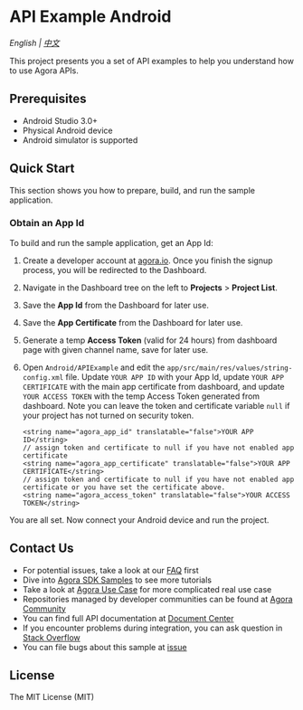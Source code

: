 # API Example Android

*English | [中文](README.zh.md)*

This project presents you a set of API examples to help you understand how to use Agora APIs.

## Prerequisites

- Android Studio 3.0+
- Physical Android device
- Android simulator is supported

## Quick Start

This section shows you how to prepare, build, and run the sample application.

### Obtain an App Id

To build and run the sample application, get an App Id:

1. Create a developer account at [agora.io](https://dashboard.agora.io/signin/). Once you finish the signup process, you will be redirected to the Dashboard.
2. Navigate in the Dashboard tree on the left to **Projects** > **Project List**.
3. Save the **App Id** from the Dashboard for later use.
4. Save the **App Certificate** from the Dashboard for later use.
5. Generate a temp **Access Token** (valid for 24 hours) from dashboard page with given channel name, save for later use.

6. Open `Android/APIExample` and edit the `app/src/main/res/values/string-config.xml` file. Update `YOUR APP ID` with your App Id, update `YOUR APP CERTIFICATE` with the main app certificate from dashboard, and update `YOUR ACCESS TOKEN` with the temp Access Token generated from dashboard. Note you can leave the token and certificate variable `null` if your project has not turned on security token.

    ```
    <string name="agora_app_id" translatable="false">YOUR APP ID</string>
    // assign token and certificate to null if you have not enabled app certificate
    <string name="agora_app_certificate" translatable="false">YOUR APP CERTIFICATE</string>
    // assign token and certificate to null if you have not enabled app certificate or you have set the certificate above.
    <string name="agora_access_token" translatable="false">YOUR ACCESS TOKEN</string>
    ```

You are all set. Now connect your Android device and run the project.


## Contact Us

- For potential issues, take a look at our [FAQ](https://docs.agora.io/en/faq) first
- Dive into [Agora SDK Samples](https://github.com/AgoraIO) to see more tutorials
- Take a look at [Agora Use Case](https://github.com/AgoraIO-usecase) for more complicated real use case
- Repositories managed by developer communities can be found at [Agora Community](https://github.com/AgoraIO-Community)
- You can find full API documentation at [Document Center](https://docs.agora.io/en/)
- If you encounter problems during integration, you can ask question in [Stack Overflow](https://stackoverflow.com/questions/tagged/agora.io)
- You can file bugs about this sample at [issue](https://github.com/AgoraIO/API-Examples/issues)

## License

The MIT License (MIT)
